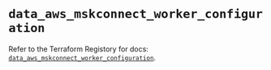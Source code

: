 # `data_aws_mskconnect_worker_configuration`

Refer to the Terraform Registory for docs: [`data_aws_mskconnect_worker_configuration`](https://www.terraform.io/docs/providers/aws/d/mskconnect_worker_configuration).
